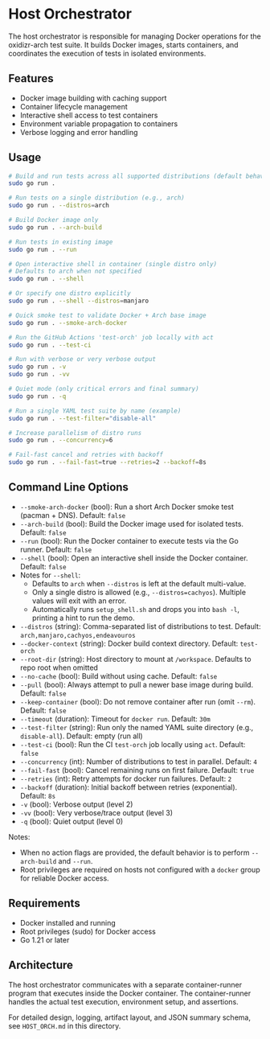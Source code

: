 # Host Orchestrator

The host orchestrator is responsible for managing Docker operations for the oxidizr-arch test suite. It builds Docker images, starts containers, and coordinates the execution of tests in isolated environments.

## Features

- Docker image building with caching support
- Container lifecycle management
- Interactive shell access to test containers
- Environment variable propagation to containers
- Verbose logging and error handling

## Usage

```bash
# Build and run tests across all supported distributions (default behavior)
sudo go run .

# Run tests on a single distribution (e.g., arch)
sudo go run . --distros=arch

# Build Docker image only
sudo go run . --arch-build

# Run tests in existing image
sudo go run . --run

# Open interactive shell in container (single distro only)
# Defaults to arch when not specified
sudo go run . --shell

# Or specify one distro explicitly
sudo go run . --shell --distros=manjaro

# Quick smoke test to validate Docker + Arch base image
sudo go run . --smoke-arch-docker

# Run the GitHub Actions 'test-orch' job locally with act
sudo go run . --test-ci

# Run with verbose or very verbose output
sudo go run . -v
sudo go run . -vv

# Quiet mode (only critical errors and final summary)
sudo go run . -q

# Run a single YAML test suite by name (example)
sudo go run . --test-filter="disable-all"

# Increase parallelism of distro runs
sudo go run . --concurrency=6

# Fail-fast cancel and retries with backoff
sudo go run . --fail-fast=true --retries=2 --backoff=8s
```

## Command Line Options

- `--smoke-arch-docker` (bool): Run a short Arch Docker smoke test (pacman + DNS). Default: `false`
- `--arch-build` (bool): Build the Docker image used for isolated tests. Default: `false`
- `--run` (bool): Run the Docker container to execute tests via the Go runner. Default: `false`
- `--shell` (bool): Open an interactive shell inside the Docker container. Default: `false`
- Notes for `--shell`:
  - Defaults to `arch` when `--distros` is left at the default multi-value.
  - Only a single distro is allowed (e.g., `--distros=cachyos`). Multiple values will exit with an error.
  - Automatically runs `setup_shell.sh` and drops you into `bash -l`, printing a hint to run the demo.
- `--distros` (string): Comma-separated list of distributions to test. Default: `arch,manjaro,cachyos,endeavouros`
- `--docker-context` (string): Docker build context directory. Default: `test-orch`
- `--root-dir` (string): Host directory to mount at `/workspace`. Defaults to repo root when omitted
- `--no-cache` (bool): Build without using cache. Default: `false`
- `--pull` (bool): Always attempt to pull a newer base image during build. Default: `false`
- `--keep-container` (bool): Do not remove container after run (omit `--rm`). Default: `false`
- `--timeout` (duration): Timeout for `docker run`. Default: `30m`
- `--test-filter` (string): Run only the named YAML suite directory (e.g., `disable-all`). Default: empty (run all)
- `--test-ci` (bool): Run the CI `test-orch` job locally using `act`. Default: `false`
- `--concurrency` (int): Number of distributions to test in parallel. Default: `4`
- `--fail-fast` (bool): Cancel remaining runs on first failure. Default: `true`
- `--retries` (int): Retry attempts for docker run failures. Default: `2`
- `--backoff` (duration): Initial backoff between retries (exponential). Default: `8s`
- `-v` (bool): Verbose output (level 2)
- `-vv` (bool): Very verbose/trace output (level 3)
- `-q` (bool): Quiet output (level 0)

Notes:
- When no action flags are provided, the default behavior is to perform `--arch-build` and `--run`.
- Root privileges are required on hosts not configured with a `docker` group for reliable Docker access.

## Requirements

- Docker installed and running
- Root privileges (sudo) for Docker access
- Go 1.21 or later

## Architecture

The host orchestrator communicates with a separate container-runner program that executes inside the Docker container. The container-runner handles the actual test execution, environment setup, and assertions.

For detailed design, logging, artifact layout, and JSON summary schema, see `HOST_ORCH.md` in this directory.
